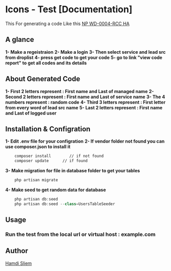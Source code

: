 # Icons - Test [Documentation]

This For generating a code Like this  [ NP WD-0004-RCC HA ](readme.md)


## A glance 

**1- Make a regeistraion** 
**2- Make a login**
**3- Then select service and lead src from droplist**
**4- press get code  to  get your  code**
**5- go to link "view code report" to get all codes and its details**


## About Generated Code

**1- First 2 letters represent : First name and Last of managed name** 
**2- Second 2 letters represent : First name and Last of service name** 
**3- The 4 numbers represent : random code**
**4- Third 3 letters represent : First letter from every word of lead src name**
**5- Last 2 letters represent : First name and Last of logged user**


## Installation & Configration

**1- Edit  .env file for your configration** 
**2- If vendor folder not found you can use composer.json to install it**
```html
    composer install        // if not found
    composer update      // if found
```
**3- Make migration for file in database folder to get your tables**
```javascript
    php artisan migrate
```
**4- Make seed to get random data for database**
```javascript
    php artisan db:seed
    php artisan db:seed --class=UsersTableSeeder
```


## Usage

### Run the test from the local url or virtual host : example.com


## Author

[Hamdi Sliem](https://github.com/Hamidoo-Sliem)
